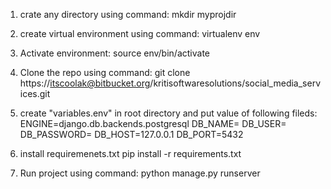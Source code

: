 1. crate any directory using command:
	mkdir myprojdir

2. create virtual environment using command:
	virtualenv env

3. Activate environment:
	source env/bin/activate

4. Clone the repo using command:
	git clone https://itscoolak@bitbucket.org/kritisoftwaresolutions/social_media_services.git

5. create "variables.env" in root directory and put value of following fileds:
	ENGINE=django.db.backends.postgresql
	DB_NAME=
	DB_USER=
	DB_PASSWORD=
	DB_HOST=127.0.0.1
	DB_PORT=5432

6. install requiremenets.txt
	pip install -r requirements.txt

7. Run project using command:
	python manage.py runserver 